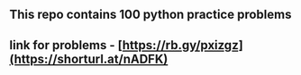 ## This repo contains 100 python practice problems
## link for problems - [https://rb.gy/pxizgz](https://shorturl.at/nADFK)
